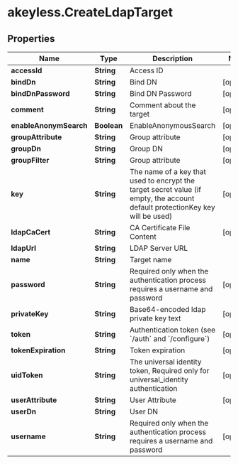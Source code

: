 # akeyless.CreateLdapTarget

## Properties

Name | Type | Description | Notes
------------ | ------------- | ------------- | -------------
**accessId** | **String** | Access ID | 
**bindDn** | **String** | Bind DN | [optional] 
**bindDnPassword** | **String** | Bind DN Password | [optional] 
**comment** | **String** | Comment about the target | [optional] 
**enableAnonymSearch** | **Boolean** | EnableAnonymousSearch | [optional] 
**groupAttribute** | **String** | Group attribute | [optional] 
**groupDn** | **String** | Group DN | [optional] 
**groupFilter** | **String** | Group attribute | [optional] 
**key** | **String** | The name of a key that used to encrypt the target secret value (if empty, the account default protectionKey key will be used) | [optional] 
**ldapCaCert** | **String** | CA Certificate File Content | [optional] 
**ldapUrl** | **String** | LDAP Server URL | 
**name** | **String** | Target name | 
**password** | **String** | Required only when the authentication process requires a username and password | [optional] 
**privateKey** | **String** | Base64-encoded ldap private key text | [optional] 
**token** | **String** | Authentication token (see &#x60;/auth&#x60; and &#x60;/configure&#x60;) | [optional] 
**tokenExpiration** | **String** | Token expiration | [optional] 
**uidToken** | **String** | The universal identity token, Required only for universal_identity authentication | [optional] 
**userAttribute** | **String** | User Attribute | [optional] 
**userDn** | **String** | User DN | 
**username** | **String** | Required only when the authentication process requires a username and password | [optional] 


